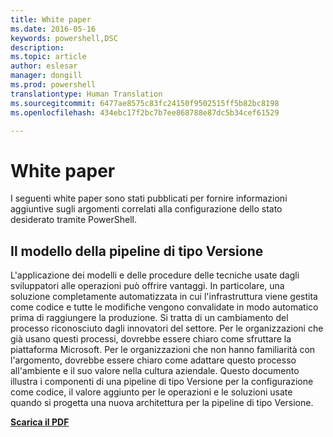 ```yaml
---
title: White paper
ms.date: 2016-05-16
keywords: powershell,DSC
description: 
ms.topic: article
author: eslesar
manager: dongill
ms.prod: powershell
translationtype: Human Translation
ms.sourcegitcommit: 6477ae8575c83fc24150f9502515ff5b82bc8198
ms.openlocfilehash: 434ebc17f2bc7b7ee868788e87dc5b34cef61529

---
```


# White paper

I seguenti white paper sono stati pubblicati per fornire informazioni aggiuntive sugli argomenti correlati alla configurazione dello stato desiderato tramite PowerShell.

## Il modello della pipeline di tipo Versione
L'applicazione dei modelli e delle procedure delle tecniche usate dagli sviluppatori alle operazioni può offrire vantaggi. In particolare, una soluzione completamente automatizzata in cui l'infrastruttura viene gestita come codice e tutte le modifiche vengono convalidate in modo automatico prima di raggiungere la produzione. Si tratta di un cambiamento del processo riconosciuto dagli innovatori del settore. Per le organizzazioni che già usano questi processi, dovrebbe essere chiaro come sfruttare la piattaforma Microsoft. Per le organizzazioni che non hanno familiarità con l'argomento, dovrebbe essere chiaro come adattare questo processo all'ambiente e il suo valore nella cultura aziendale. Questo documento illustra i componenti di una pipeline di tipo Versione per la configurazione come codice, il valore aggiunto per le operazioni e le soluzioni usate quando si progetta una nuova architettura per la pipeline di tipo Versione. 

**[Scarica il PDF](http://aka.ms/thereleasepipelinemodelpdf)**




<!--HONumber=Jun16_HO4-->


